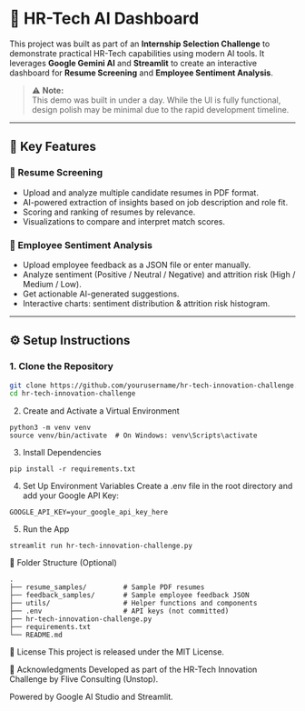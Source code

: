 # 🚀 HR-Tech AI Dashboard

This project was built as part of an **Internship Selection Challenge** to demonstrate practical HR-Tech capabilities using modern AI tools. It leverages **Google Gemini AI** and **Streamlit** to create an interactive dashboard for **Resume Screening** and **Employee Sentiment Analysis**.

> ⚠️ **Note:**  
> This demo was built in under a day. While the UI is fully functional, design polish may be minimal due to the rapid development timeline.

---

## 🎯 Key Features

### 📄 Resume Screening
- Upload and analyze multiple candidate resumes in PDF format.
- AI-powered extraction of insights based on job description and role fit.
- Scoring and ranking of resumes by relevance.
- Visualizations to compare and interpret match scores.

### 💬 Employee Sentiment Analysis
- Upload employee feedback as a JSON file or enter manually.
- Analyze sentiment (Positive / Neutral / Negative) and attrition risk (High / Medium / Low).
- Get actionable AI-generated suggestions.
- Interactive charts: sentiment distribution & attrition risk histogram.

---

## ⚙️ Setup Instructions

### 1. Clone the Repository

```bash
git clone https://github.com/yourusername/hr-tech-innovation-challenge.git
cd hr-tech-innovation-challenge
```
2. Create and Activate a Virtual Environment
```
python3 -m venv venv
source venv/bin/activate  # On Windows: venv\Scripts\activate
```
3. Install Dependencies
```
pip install -r requirements.txt
```
4. Set Up Environment Variables
Create a .env file in the root directory and add your Google API Key:

```
GOOGLE_API_KEY=your_google_api_key_here
```
5. Run the App
```
streamlit run hr-tech-innovation-challenge.py
```
📁 Folder Structure (Optional)
```
.
├── resume_samples/         # Sample PDF resumes
├── feedback_samples/       # Sample employee feedback JSON
├── utils/                  # Helper functions and components
├── .env                    # API keys (not committed)
├── hr-tech-innovation-challenge.py
├── requirements.txt
└── README.md
```
📝 License
This project is released under the MIT License.

🙌 Acknowledgments
Developed as part of the HR-Tech Innovation Challenge by Flive Consulting (Unstop).

Powered by Google AI Studio and Streamlit.

